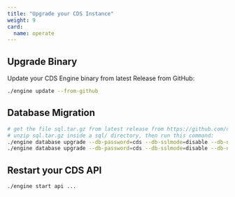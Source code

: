 ```yaml
---
title: "Upgrade your CDS Instance"
weight: 9
card: 
  name: operate
---
```


## Upgrade Binary

Update your CDS Engine binary from latest Release from GitHub:

```bash
./engine update --from-github
```

## Database Migration

```bash
# get the file sql.tar.gz from latest release from https://github.com/ovh/cds/releases
# unzip sql.tar.gz inside a sql/ directory, then run this command:
./engine database upgrade --db-password=cds --db-sslmode=disable --db-name=cds --db-schema=public --migrate-dir=sql/api --db-connect-timeout=20
./engine database upgrade --db-password=cds --db-sslmode=disable --db-name=cds --db-schema=cdn --migrate-dir=sql/cdn --db-connect-timeout=20
```

## Restart your CDS API

```bash
./engine start api ... 
```
